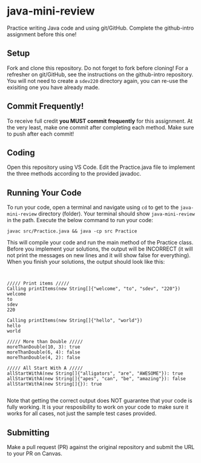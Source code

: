 # java-mini-review

Practice writing Java code and using git/GitHub. Complete the github-intro assignment before this one!

## Setup

Fork and clone this repository. Do not forget to fork before cloning! For a refresher on git/GitHub, see the instructions on the github-intro repository. You will not need to create a `sdev220` directory again, you can re-use the exisiting one you have already made.

## **Commit Frequently!**

To receive full credit **you MUST commit frequently** for this assignment. At the very least, make one commit after completing each method. Make sure to push after each commit!

## Coding

Open this repository using VS Code. Edit the Practice.java file to implement the three methods according to the provided javadoc.

## Running Your Code

To run your code, open a terminal and navigate using `cd` to get to the `java-mini-review` directory (folder). Your terminal should show `java-mini-review` in the path. Execute the below command to run your code:

```
javac src/Practice.java && java -cp src Practice
```

This will compile your code and run the main method of the Practice class. Before you implement your solutions, the output will be INCORRECT (it will not print the messages on new lines and it will show false for everything). When you finish your solutions, the output should look like this:

```


///// Print items /////
Calling printItems(new String[]{"welcome", "to", "sdev", "220"})
welcome
to
sdev
220

Calling printItems(new String[]{"hello", "world"})
hello
world

///// More than Double /////
moreThanDouble(10, 3): true
moreThanDouble(6, 4): false
moreThanDouble(4, 2): false

///// All Start With A /////
allStartWithA(new String[]{"alligators", "are", "AWESOME"}): true
allStartWithA(new String[]{"apes", "can", "be", "amazing"}): false
allStartWithA(new String[]{}): true


```

Note that getting the correct output does NOT guarantee that your code is fully working. It is your resposibility to work on your code to make sure it works for all cases, not just the sample test cases provided.

## Submitting

Make a pull request (PR) against the original repository and submit the URL to your PR on Canvas.
